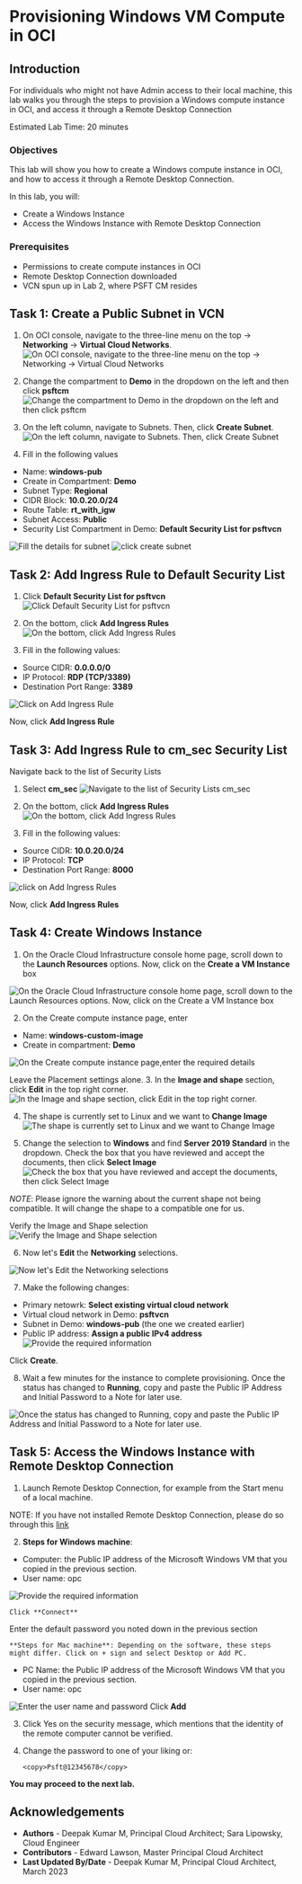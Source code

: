 # Provisioning Windows VM Compute in OCI

## Introduction

For individuals who might not have Admin access to their local machine, this lab walks you through the steps to provision a Windows compute instance in OCI, and access it through a Remote Desktop Connection

Estimated Lab Time: 20 minutes

### Objectives

This lab will show you how to create a Windows compute instance in OCI, and how to access it through a Remote Desktop Connection.

In this lab, you will:
* Create a Windows Instance
* Access the Windows Instance with Remote Desktop Connection

### Prerequisites
- Permissions to create compute instances in OCI
- Remote Desktop Connection downloaded
- VCN spun up in Lab 2, where PSFT CM resides

## Task 1: Create a Public Subnet in VCN
1. On OCI console, navigate to the three-line menu on the top -> **Networking** -> **Virtual Cloud Networks**.
  ![On OCI console, navigate to the three-line menu on the top -> Networking -> Virtual Cloud Networks](./images/navvcn.png "")

2. Change the compartment to **Demo** in the dropdown on the left and then click **psftcm**
  ![Change the compartment to Demo in the dropdown on the left and then click psftcm](./images/psftvcn.png "")

3. On the left column, navigate to Subnets. Then, click **Create Subnet**.
  ![On the left column, navigate to Subnets. Then, click Create Subnet](./images/createsubnet.png "")

4. Fill in the following values
  * Name: **windows-pub**
  * Create in Compartment: **Demo**
  * Subnet Type: **Regional**
  * CIDR Block: **10.0.20.0/24**
  * Route Table: **rt\_with\_igw**
  * Subnet Access: **Public**
  * Security List Compartment in Demo: **Default Security List for psftvcn**

  ![Fill the details for subnet](./images/subsettings.png "")
  ![click create subnet](./images/subnetsettings.png "")

## Task 2: Add Ingress Rule to Default Security List


1. Click **Default Security List for psftvcn**
  ![Click Default Security List for psftvcn](./images/subspecs.png "")

2. On the bottom, click **Add Ingress Rules**
  ![On the bottom, click Add Ingress Rules](./images/addingress.png "")

3. Fill in the following values:
  * Source CIDR: **0.0.0.0/0**
  * IP Protocol: **RDP (TCP/3389)**
  * Destination Port Range: **3389**

  ![Click on Add Ingress Rule](./images/rdpingress.png "")

Now, click **Add Ingress Rule**

## Task 3: Add Ingress Rule to cm_sec Security List

Navigate back to the list of Security Lists
1. Select **cm_sec**
  ![Navigate to the list of Security Lists cm_sec](./images/9cmsec.png "")

2. On the bottom, click **Add Ingress Rules**
  ![On the bottom, click Add Ingress Rules](./images/addingress1.png "")

3. Fill in the following values:
  * Source CIDR: **10.0.20.0/24**
  * IP Protocol: **TCP**
  * Destination Port Range: **8000**

  ![click on Add Ingress Rules](./images/ingressdetails.png "")

Now, click **Add Ingress Rules**


## Task 4: Create Windows Instance

1. On the Oracle Cloud Infrastructure console home page, scroll down to the **Launch Resources** options. Now, click on the **Create a VM Instance** box

  ![On the Oracle Cloud Infrastructure console home page, scroll down to the Launch Resources options. Now, click on the Create a VM Instance box](./images/launchresources.png "") 

2. On the Create compute instance page, enter 
  * Name: **windows-custom-image**
  * Create in compartment: **Demo**

  ![On the Create compute instance page,enter the required details](./images/computename.png "") 

  Leave the Placement settings alone.
3. In the **Image and shape** section, click **Edit** in the top right corner. 
  ![In the Image and shape section, click Edit in the top right corner.](./images/editimage.png "")

4. The shape is currently set to Linux and we want to **Change Image**
  ![The shape is currently set to Linux and we want to Change Image](./images/changeimage.png "")

5. Change the selection to **Windows** and find **Server 2019 Standard** in the dropdown.
  Check the box that you have reviewed and accept the documents, then click **Select Image**
  ![Check the box that you have reviewed and accept the documents, then click Select Image](./images/selectwin.png "")

  *NOTE*: Please ignore the warning about the current shape not being compatible. It will change the shape to a compatible one for us.

  Verify the Image and Shape selection
  ![Verify the Image and Shape selection](./images/verifyimageshape.png "")

6. Now let's **Edit** the **Networking** selections.

  ![Now let's Edit the Networking selections](./images/editnetwork.png "") 

7. Make the following changes:
  * Primary netowrk: **Select existing virtual cloud network** 
  * Virtual cloud network in Demo: **psftvcn**
  * Subnet in Demo: **windows-pub** (the one we created earlier)
  * Public IP address: **Assign a public IPv4 address**
  ![Provide the required information](./images/networking.png "")

  Click **Create**.

8. Wait a few minutes for the instance to complete provisioning. Once the status has changed to **Running**, copy and paste the Public IP Address and Initial Password to a Note for later use.

  ![Once the status has changed to Running, copy and paste the Public IP Address and Initial Password to a Note for later use.](./images/details.png "")

## Task 5: Access the Windows Instance with Remote Desktop Connection

1. Launch Remote Desktop Connection, for example from the Start menu of a local machine.

  NOTE: If you have not installed Remote Desktop Connection, please do so through this [link](https://www.microsoft.com/en-us/p/microsoft-remote-desktop/9wzdncrfj3ps)

  

2. **Steps for Windows machine**: 
  * Computer: the Public IP address of the Microsoft Windows VM that you copied in the previous section. 
  * User name: opc

  ![Provide the required information](./images/pwin6.png "")

	Click **Connect**
  Enter the default password you noted down in the previous section 

	**Steps for Mac machine**: Depending on the software, these steps might differ. Click on + sign and select Desktop or Add PC.
  * PC Name: the Public IP address of the Microsoft Windows VM that you copied in the previous section. 
  * User name: opc
  

  ![Enter the user name and password](./images/gi1.png "")
  Click **Add**

3. Click Yes on the security message, which mentions that the identity of the remote computer cannot be verified.

4. Change the password to one of your liking or:

	```
	<copy>Psft@12345678</copy>
	```

**You may proceed to the next lab.**

## Acknowledgements
* **Authors** - Deepak Kumar M, Principal Cloud Architect; Sara Lipowsky, Cloud Engineer
* **Contributors** - Edward Lawson, Master Principal Cloud Architect 
* **Last Updated By/Date** - Deepak Kumar M, Principal Cloud Architect, March 2023

